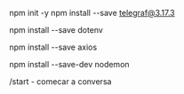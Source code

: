 npm init -y
npm install --save telegraf@3.17.3

npm install --save dotenv

npm install --save axios

npm install --save-dev nodemon

/start - comecar a conversa